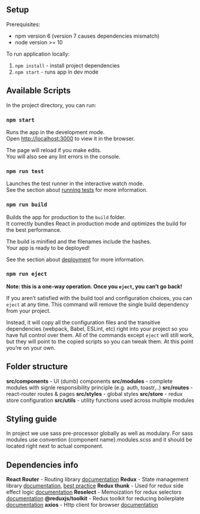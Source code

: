 ## Setup

Prerequisites:

- npm version 6 (version 7 causes dependencies mismatch)
- node version >= 10

To run application locally:

1. `npm install` - install project dependencies
2. `npm start` - runs app in dev mode

## Available Scripts

In the project directory, you can run:

### `npm start`

Runs the app in the development mode.\
Open [http://localhost:3000](http://localhost:3000) to view it in the browser.

The page will reload if you make edits.\
You will also see any lint errors in the console.

### `npm run test`

Launches the test runner in the interactive watch mode.\
See the section about [running tests](https://facebook.github.io/create-react-app/docs/running-tests) for more information.

### `npm run build`

Builds the app for production to the `build` folder.\
It correctly bundles React in production mode and optimizes the build for the best performance.

The build is minified and the filenames include the hashes.\
Your app is ready to be deployed!

See the section about [deployment](https://facebook.github.io/create-react-app/docs/deployment) for more information.

### `npm run eject`

**Note: this is a one-way operation. Once you `eject`, you can’t go back!**

If you aren’t satisfied with the build tool and configuration choices, you can `eject` at any time. This command will remove the single build dependency from your project.

Instead, it will copy all the configuration files and the transitive dependencies (webpack, Babel, ESLint, etc) right into your project so you have full control over them. All of the commands except `eject` will still work, but they will point to the copied scripts so you can tweak them. At this point you’re on your own.

## Folder structure

**src/components** - UI (dumb) components
**src/modules** - complete modules with signle responsibility principle (e.g. auth, toastr,..)
**src/routes** - react-router routes & pages
**src/styles** - global styles
**src/store** - redux store configuration
**src/utils** - utility functions used across multiple modules

## Styling guide

In project we use sass pre-processor globally as well as modulary. For sass modules use convention {component name}.modules.scss and it should be located right next to actual component.

## Dependencies info

**React Router** - Routing library [documentation](https://reactrouter.com/web/guides/quick-start)
**Redux** - State management library [documentation](https://redux.js.org/introduction/getting-started), [best practice](https://redux.js.org/style-guide/style-guide)
**Redux thunk** - Used for redux side effect logic [documentation](https://github.com/reduxjs/redux-thunk)
**Reselect** - Memoization for redux selectors [documentation](https://github.com/reduxjs/reselect)
**@reduxjs/toolkit** - Redux toolkit for reducing boilerplate [documentation](https://redux-toolkit.js.org/introduction/getting-started)
**axios** - Http client for browser [documentation](https://github.com/axios/axios)
